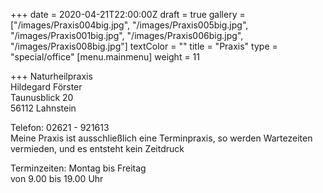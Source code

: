 +++
date = 2020-04-21T22:00:00Z
draft = true
gallery = ["/images/Praxis004big.jpg", "/images/Praxis005big.jpg", "/images/Praxis001big.jpg", "/images/Praxis006big.jpg", "/images/Praxis008big.jpg"]
textColor = ""
title = "Praxis"
type = "special/office"
[menu.mainmenu]
weight = 11

+++
Naturheilpraxis  
Hildegard Förster  
Taunusblick 20  
56112 Lahnstein

Telefon: 02621 - 921613  
Meine Praxis ist ausschließlich eine Terminpraxis, so werden Wartezeiten vermieden, und es entsteht kein Zeitdruck

Terminzeiten: Montag bis Freitag  
von 9.00 bis 19.00 Uhr